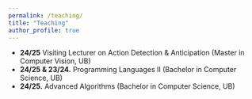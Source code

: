 ```yaml
---
permalink: /teaching/
title: "Teaching"
author_profile: true
---
```


- <b>24/25</b> Visiting Lecturer on Action Detection & Anticipation (Master in Computer Vision, UB)
- <b>24/25 & 23/24.</b> Programming Languages II (Bachelor in Computer Science, UB) 
- <b>24/25.</b> Advanced Algorithms (Bachelor in Computer Science, UB)
